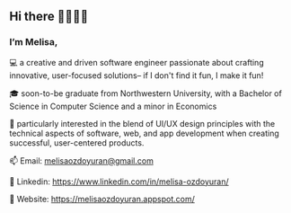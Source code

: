 ## Hi there 👱🏼‍♀️🍦

### I’m Melisa,

💻 a creative and driven software engineer passionate about crafting innovative, user-focused solutions– if I don't find it fun, I make it fun!

🎓  soon-to-be graduate from Northwestern University, with a Bachelor of Science in Computer Science and a minor in Economics

🧐  particularly interested in the blend of UI/UX design principles with the technical aspects of software, web, and app development when creating successful, user-centered products.

📫 Email: melisaozdoyuran@gmail.com

💬 Linkedin: https://www.linkedin.com/in/melisa-ozdoyuran/

🌸 Website: https://melisaozdoyuran.appspot.com/

 


<!--
**melisaozdoyuran2001/melisaozdoyuran2001** is a ✨ _special_ ✨ repository because its `README.md` (this file) appears on your GitHub profile.

Here are some ideas to get you started:

- 🔭 I’m currently working on ...
- 🌱 I’m currently learning ...
- 👯 I’m looking to collaborate on ...
- 🤔 I’m looking for help with ...
- 💬 Ask me about ...
- 📫 How to reach me: ...
- 😄 Pronouns: ...
- ⚡ Fun fact: ...
-->
